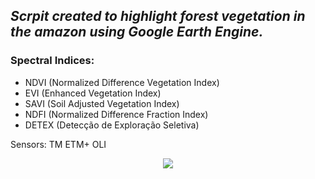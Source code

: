 ## _Scrpit created to highlight forest vegetation in the amazon using Google Earth Engine._

### Spectral Indices:

* NDVI (Normalized Difference Vegetation Index)
* EVI (Enhanced Vegetation Index)
* SAVI (Soil Adjusted Vegetation Index)
* NDFI (Normalized Difference Fraction Index)
* DETEX (Detecção de Exploração Seletiva)

Sensors:
TM
ETM+
OLI

<p align="center">
<img src="https://github.com/rcflorestal/Spectral-Indices/blob/main/output/gif_1984_2020.gif">
</p>
